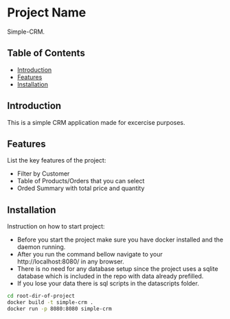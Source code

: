 # Project Name

Simple-CRM.

## Table of Contents

- [Introduction](#introduction)
- [Features](#features)
- [Installation](#installation)

## Introduction

This is a simple CRM application made for excercise purposes.

## Features

List the key features of the project:

- Filter by Customer
- Table of Products/Orders that you can select
- Orded Summary with total price and quantity

## Installation

Instruction on how to start project:

- Before you start the project make sure you have docker installed and the daemon running.
- After you run the command bellow navigate to your http://localhost:8080/ in any browser.
- There is no need for any database setup since the project uses a sqlite database which is included in the repo with data already prefilled.
- If you lose your data there is sql scripts in the datascripts folder.

```bash
cd root-dir-of-project
docker build -t simple-crm .  
docker run -p 8080:8080 simple-crm
